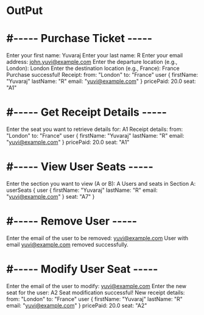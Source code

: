 # OutPut

# #----- Purchase Ticket -----

Enter your first name:
Yuvaraj
Enter your last name:
R
Enter your email address:
john.yuvi@example.com
Enter the departure location (e.g., London):
London
Enter the destination location (e.g., France):
France
Purchase successful! Receipt:
from: "London"
to: "France"
user {
  firstName: "Yuvaraj"
  lastName: "R"
  email: "yuvi@example.com"
}
pricePaid: 20.0
seat: "A1"

# #----- Get Receipt Details -----
Enter the seat you want to retrieve details for:
A1
Receipt details:
from: "London"
to: "France"
user {
  firstName: "Yuvaraj"
  lastName: "R"
  email: "yuvi@example.com"
}
pricePaid: 20.0
seat: "A1"

# #----- View User Seats -----
Enter the section you want to view (A or B):
A
Users and seats in Section A:
userSeats {
  user {
    firstName: "Yuvaraj"
    lastName: "R"
    email: "yuvi@example.com"
  }
  seat: "A7"
}

# #----- Remove User -----
Enter the email of the user to be removed:
yuvi@example.com
User with email yuvi@example.com removed successfully.

# #----- Modify User Seat -----
Enter the email of the user to modify:
yuvi@example.com
Enter the new seat for the user:
A2
Seat modification successful! New receipt details:
from: "London"
to: "France"
user {
  firstName: "Yuvaraj"
  lastName: "R"
  email: "yuvi@example.com"
}
pricePaid: 20.0
seat: "A2"
